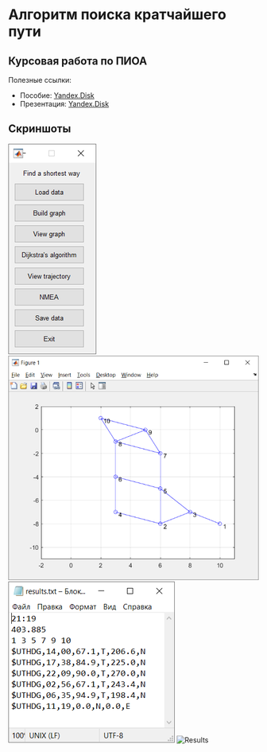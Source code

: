 # Алгоритм поиска кратчайшего пути
## Курсовая работа по ПИОА
Полезные ссылки: 
- Пособие: [Yandex.Disk](https://disk.yandex.ru/i/bD91fImmQ8GTgw)
- Презентация: [Yandex.Disk](https://disk.yandex.ru/i/BCU4w4yh61pMCg)
## Скриншоты
![Menu](img/menu.png)
![Graph](img/graph.png)
![Trajectory](img/results.png)
![Results](trajectory.png)
